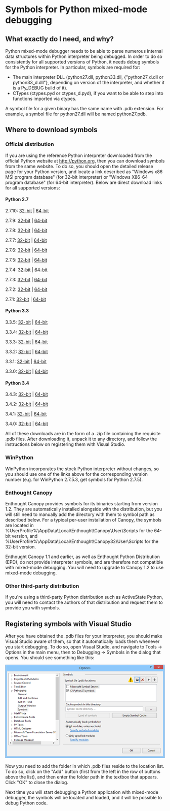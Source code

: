 # Symbols for Python mixed-mode debugging

## What exactly do I need, and why?

Python mixed-mode debugger needs to be able to parse numerous internal data structures within Python interpreter being debugged. In order to do so consistently for all supported versions of Python, it needs debug symbols for the Python interpreter. In particular, symbols are required for:

* The main interpreter DLL (python27.dll, python33.dll, {"python27_d.dll or python33_d.dll"}, depending on version of the interpreter, and whether it is a Py_DEBUG build of it).
* CTypes (ctypes.pyd or ctypes_d.pyd), if you want to be able to step into functions imported via ctypes.

A symbol file for a given binary has the same name with .pdb extension. For example, a symbol file for python27.dll will be named python27.pdb.

## Where to download symbols

### Official distribution

If you are using the reference Python interpreter downloaded from the official Python website at http://python.org, then you can download symbols from the same website. To do so, you should open the detailed release page for your Python version, and locate a link described as "Windows x86 MSI program database" (for 32-bit interpreter) or "Windows X86-64 program database" (for 64-bit interpreter). Below are direct download links for all supported versions:

#### Python 2.7
2.7.10: [32-bit](https://www.python.org/ftp/python/2.7.10/python-2.7.10-pdb.zip) | [64-bit](https://www.python.org/ftp/python/2.7.10/python-2.7.10.amd64-pdb.zip)

2.7.9: [32-bit](https://www.python.org/ftp/python/2.7.9/python-2.7.9-pdb.zip) | [64-bit](https://www.python.org/ftp/python/2.7.9/python-2.7.9.amd64-pdb.zip)

2.7.8: [32-bit](https://www.python.org/ftp/python/2.7.8/python-2.7.8-pdb.zip) | [64-bit](https://www.python.org/ftp/python/2.7.8/python-2.7.8.amd64-pdb.zip)

2.7.7: [32-bit](https://www.python.org/ftp/python/2.7.7/python-2.7.7-pdb.zip) | [64-bit](https://www.python.org/ftp/python/2.7.7/python-2.7.7.amd64-pdb.zip)

2.7.6: [32-bit](http://python.org/ftp/python/2.7.6/python-2.7.6-pdb.zip) | [64-bit](http://python.org/ftp/python/2.7.6/python-2.7.6.amd64-pdb.zip)

2.7.5: [32-bit](http://python.org/ftp/python/2.7.5/python-2.7.5-pdb.zip) | [64-bit](http://python.org/ftp/python/2.7.5/python-2.7.5.amd64-pdb.zip)

2.7.4: [32-bit](http://python.org/ftp/python/2.7.4/python-2.7.4-pdb.zip) | [64-bit](http://python.org/ftp/python/2.7.4/python-2.7.4.amd64-pdb.zip)

2.7.3: [32-bit](http://python.org/ftp/python/2.7.3/python-2.7.3-pdb.zip) | [64-bit](http://python.org/ftp/python/2.7.3/python-2.7.3.amd64-pdb.zip)

2.7.2: [32-bit](http://python.org/ftp/python/2.7.2/python-2.7.2-pdb.zip) | [64-bit](http://python.org/ftp/python/2.7.2/python-2.7.2.amd64-pdb.zip)

2.7.1: [32-bit](http://python.org/ftp/python/2.7.1/python-2.7.1-pdb.zip) | [64-bit](http://python.org/ftp/python/2.7.1/python-2.7.1.amd64-pdb.zip)

#### Python 3.3
3.3.5: [32-bit](http://www.python.org/ftp/python/3.3.5/python-3.3.5-pdb.zip) | [64-bit](http://www.python.org/ftp/python/3.3.5/python-3.3.5.amd64-pdb.zip)

3.3.4: [32-bit](http://python.org/ftp/python/3.3.4/python-3.3.4-pdb.zip) | [64-bit](http://python.org/ftp/python/3.3.4/python-3.3.4.amd64-pdb.zip)

3.3.3: [32-bit](http://python.org/ftp/python/3.3.3/python-3.3.3-pdb.zip) | [64-bit](http://python.org/ftp/python/3.3.3/python-3.3.3.amd64-pdb.zip)

3.3.2: [32-bit](http://python.org/ftp/python/3.3.2/python-3.3.2-pdb.zip) | [64-bit](http://python.org/ftp/python/3.3.2/python-3.3.2.amd64-pdb.zip)

3.3.1: [32-bit](http://python.org/ftp/python/3.3.1/python-3.3.1-pdb.zip) | [64-bit](http://python.org/ftp/python/3.3.1/python-3.3.1.amd64-pdb.zip)

3.3.0: [32-bit](http://python.org/ftp/python/3.3.0/python-3.3.0-pdb.zip) | [64-bit](http://python.org/ftp/python/3.3.0/python-3.3.0.amd64-pdb.zip)

#### Python 3.4
3.4.3: [32-bit](https://www.python.org/ftp/python/3.4.3/python-3.4.3-pdb.zip) | [64-bit](https://www.python.org/ftp/python/3.4.3/python-3.4.3.amd64-pdb.zip)

3.4.2: [32-bit](https://www.python.org/ftp/python/3.4.2/python-3.4.2-pdb.zip) | [64-bit](https://www.python.org/ftp/python/3.4.2/python-3.4.2.amd64-pdb.zip)

3.4.1: [32-bit](https://www.python.org/ftp/python/3.4.1/python-3.4.1-pdb.zip) | [64-bit](https://www.python.org/ftp/python/3.4.1/python-3.4.1.amd64-pdb.zip)

3.4.0: [32-bit](https://www.python.org/ftp/python/3.4.0/python-3.4.0-pdb.zip) | [64-bit](https://www.python.org/ftp/python/3.4.0/python-3.4.0.amd64-pdb.zip)


All of these downloads are in the form of a .zip file containing the requisite .pdb files. After downloading it, unpack it to any directory, and follow the instructions below on registering them with Visual Studio.

### WinPython

WinPython incorporates the stock Python interpreter without changes, so you should use one of the links above for the corresponding version number (e.g. for WinPython 2.7.5.3, get symbols for Python 2.7.5).

### Enthought Canopy

Enthought Canopy provides symbols for its binaries starting from version 1.2. They are automatically installed alongside with the distribution, but you will still need to manually add the directory with them to symbol path as described below. For a typical per-user installation of Canopy, the symbols are located in %UserProfile%\AppData\Local\Enthought\Canopy\User\Scripts for the 64-bit version, and %UserProfile%\AppData\Local\Enthought\Canopy32\User\Scripts for the 32-bit version.

Enthought Canopy 1.1 and earlier, as well as Enthought Python Distribution (EPD), do not provide interpreter symbols, and are therefore not compatible with mixed-mode debugging. You will need to upgrade to Canopy 1.2 to use mixed-mode debugging.

### Other third-party distribution

If you're using a third-party Python distribution such as ActiveState Python, you will need to contact the authors of that distribution and request them to provide you with symbols. 

## Registering symbols with Visual Studio

After you have obtained the .pdb files for your interpreter, you should make Visual Studio aware of them, so that it automatically loads them whenever you start debugging. To do so, open Visual Studio, and navigate to Tools -> Options in the main menu, then to Debugging -> Symbols in the dialog that opens. You should see something like this:

![Mixed Mode Symbols](Images/MMDSymbols.png)

Now you need to add the folder in which .pdb files reside to the location list. To do so, click on the "Add" button (first from the left in the row of buttons above the list), and then enter the folder path in the textbox that appears. Click "OK" to close the dialog.

Next time you will start debugging a Python application with mixed-mode debugger, the symbols will be located and loaded, and it will be possible to debug Python code.


